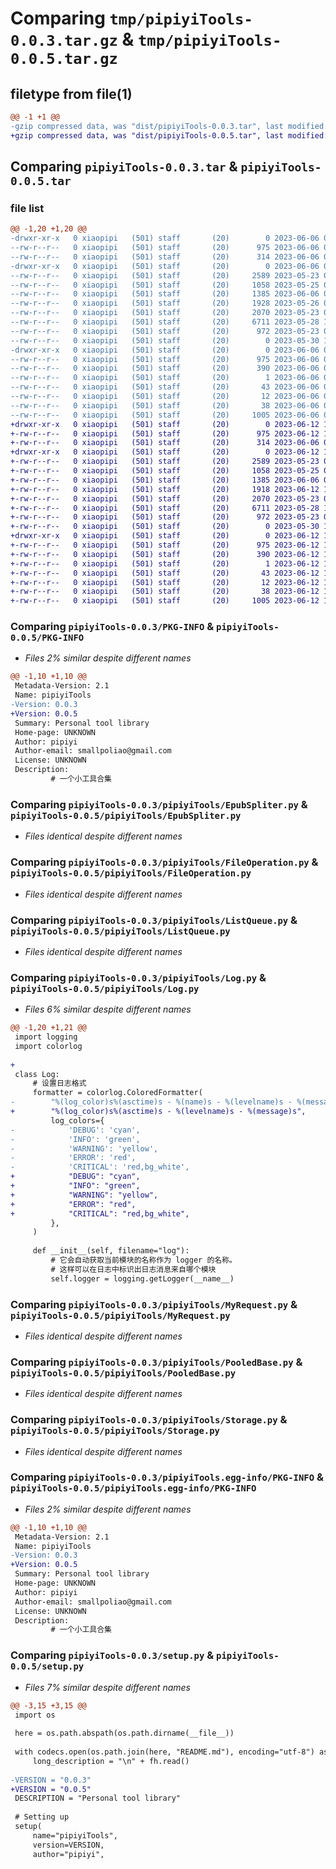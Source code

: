 # Comparing `tmp/pipiyiTools-0.0.3.tar.gz` & `tmp/pipiyiTools-0.0.5.tar.gz`

## filetype from file(1)

```diff
@@ -1 +1 @@
-gzip compressed data, was "dist/pipiyiTools-0.0.3.tar", last modified: Tue Jun  6 09:02:38 2023, max compression
+gzip compressed data, was "dist/pipiyiTools-0.0.5.tar", last modified: Mon Jun 12 14:18:33 2023, max compression
```

## Comparing `pipiyiTools-0.0.3.tar` & `pipiyiTools-0.0.5.tar`

### file list

```diff
@@ -1,20 +1,20 @@
-drwxr-xr-x   0 xiaopipi   (501) staff       (20)        0 2023-06-06 09:02:38.000000 pipiyiTools-0.0.3/
--rw-r--r--   0 xiaopipi   (501) staff       (20)      975 2023-06-06 09:02:38.000000 pipiyiTools-0.0.3/PKG-INFO
--rw-r--r--   0 xiaopipi   (501) staff       (20)      314 2023-06-06 08:59:34.000000 pipiyiTools-0.0.3/README.md
-drwxr-xr-x   0 xiaopipi   (501) staff       (20)        0 2023-06-06 09:02:38.000000 pipiyiTools-0.0.3/pipiyiTools/
--rw-r--r--   0 xiaopipi   (501) staff       (20)     2589 2023-05-23 08:46:36.000000 pipiyiTools-0.0.3/pipiyiTools/EpubSpliter.py
--rw-r--r--   0 xiaopipi   (501) staff       (20)     1058 2023-05-25 05:43:31.000000 pipiyiTools-0.0.3/pipiyiTools/FileOperation.py
--rw-r--r--   0 xiaopipi   (501) staff       (20)     1385 2023-06-06 09:02:18.000000 pipiyiTools-0.0.3/pipiyiTools/ListQueue.py
--rw-r--r--   0 xiaopipi   (501) staff       (20)     1928 2023-05-26 09:49:22.000000 pipiyiTools-0.0.3/pipiyiTools/Log.py
--rw-r--r--   0 xiaopipi   (501) staff       (20)     2070 2023-05-23 06:29:36.000000 pipiyiTools-0.0.3/pipiyiTools/MyRequest.py
--rw-r--r--   0 xiaopipi   (501) staff       (20)     6711 2023-05-28 14:14:08.000000 pipiyiTools-0.0.3/pipiyiTools/PooledBase.py
--rw-r--r--   0 xiaopipi   (501) staff       (20)      972 2023-05-23 04:18:08.000000 pipiyiTools-0.0.3/pipiyiTools/Storage.py
--rw-r--r--   0 xiaopipi   (501) staff       (20)        0 2023-05-30 10:06:54.000000 pipiyiTools-0.0.3/pipiyiTools/__init__.py
-drwxr-xr-x   0 xiaopipi   (501) staff       (20)        0 2023-06-06 09:02:38.000000 pipiyiTools-0.0.3/pipiyiTools.egg-info/
--rw-r--r--   0 xiaopipi   (501) staff       (20)      975 2023-06-06 09:02:38.000000 pipiyiTools-0.0.3/pipiyiTools.egg-info/PKG-INFO
--rw-r--r--   0 xiaopipi   (501) staff       (20)      390 2023-06-06 09:02:38.000000 pipiyiTools-0.0.3/pipiyiTools.egg-info/SOURCES.txt
--rw-r--r--   0 xiaopipi   (501) staff       (20)        1 2023-06-06 09:02:38.000000 pipiyiTools-0.0.3/pipiyiTools.egg-info/dependency_links.txt
--rw-r--r--   0 xiaopipi   (501) staff       (20)       43 2023-06-06 09:02:38.000000 pipiyiTools-0.0.3/pipiyiTools.egg-info/requires.txt
--rw-r--r--   0 xiaopipi   (501) staff       (20)       12 2023-06-06 09:02:38.000000 pipiyiTools-0.0.3/pipiyiTools.egg-info/top_level.txt
--rw-r--r--   0 xiaopipi   (501) staff       (20)       38 2023-06-06 09:02:38.000000 pipiyiTools-0.0.3/setup.cfg
--rw-r--r--   0 xiaopipi   (501) staff       (20)     1005 2023-06-06 09:02:25.000000 pipiyiTools-0.0.3/setup.py
+drwxr-xr-x   0 xiaopipi   (501) staff       (20)        0 2023-06-12 14:18:33.000000 pipiyiTools-0.0.5/
+-rw-r--r--   0 xiaopipi   (501) staff       (20)      975 2023-06-12 14:18:33.000000 pipiyiTools-0.0.5/PKG-INFO
+-rw-r--r--   0 xiaopipi   (501) staff       (20)      314 2023-06-06 08:59:34.000000 pipiyiTools-0.0.5/README.md
+drwxr-xr-x   0 xiaopipi   (501) staff       (20)        0 2023-06-12 14:18:33.000000 pipiyiTools-0.0.5/pipiyiTools/
+-rw-r--r--   0 xiaopipi   (501) staff       (20)     2589 2023-05-23 08:46:36.000000 pipiyiTools-0.0.5/pipiyiTools/EpubSpliter.py
+-rw-r--r--   0 xiaopipi   (501) staff       (20)     1058 2023-05-25 05:43:31.000000 pipiyiTools-0.0.5/pipiyiTools/FileOperation.py
+-rw-r--r--   0 xiaopipi   (501) staff       (20)     1385 2023-06-06 09:02:18.000000 pipiyiTools-0.0.5/pipiyiTools/ListQueue.py
+-rw-r--r--   0 xiaopipi   (501) staff       (20)     1918 2023-06-12 14:17:44.000000 pipiyiTools-0.0.5/pipiyiTools/Log.py
+-rw-r--r--   0 xiaopipi   (501) staff       (20)     2070 2023-05-23 06:29:36.000000 pipiyiTools-0.0.5/pipiyiTools/MyRequest.py
+-rw-r--r--   0 xiaopipi   (501) staff       (20)     6711 2023-05-28 14:14:08.000000 pipiyiTools-0.0.5/pipiyiTools/PooledBase.py
+-rw-r--r--   0 xiaopipi   (501) staff       (20)      972 2023-05-23 04:18:08.000000 pipiyiTools-0.0.5/pipiyiTools/Storage.py
+-rw-r--r--   0 xiaopipi   (501) staff       (20)        0 2023-05-30 10:06:54.000000 pipiyiTools-0.0.5/pipiyiTools/__init__.py
+drwxr-xr-x   0 xiaopipi   (501) staff       (20)        0 2023-06-12 14:18:33.000000 pipiyiTools-0.0.5/pipiyiTools.egg-info/
+-rw-r--r--   0 xiaopipi   (501) staff       (20)      975 2023-06-12 14:18:33.000000 pipiyiTools-0.0.5/pipiyiTools.egg-info/PKG-INFO
+-rw-r--r--   0 xiaopipi   (501) staff       (20)      390 2023-06-12 14:18:33.000000 pipiyiTools-0.0.5/pipiyiTools.egg-info/SOURCES.txt
+-rw-r--r--   0 xiaopipi   (501) staff       (20)        1 2023-06-12 14:18:33.000000 pipiyiTools-0.0.5/pipiyiTools.egg-info/dependency_links.txt
+-rw-r--r--   0 xiaopipi   (501) staff       (20)       43 2023-06-12 14:18:33.000000 pipiyiTools-0.0.5/pipiyiTools.egg-info/requires.txt
+-rw-r--r--   0 xiaopipi   (501) staff       (20)       12 2023-06-12 14:18:33.000000 pipiyiTools-0.0.5/pipiyiTools.egg-info/top_level.txt
+-rw-r--r--   0 xiaopipi   (501) staff       (20)       38 2023-06-12 14:18:33.000000 pipiyiTools-0.0.5/setup.cfg
+-rw-r--r--   0 xiaopipi   (501) staff       (20)     1005 2023-06-12 14:17:59.000000 pipiyiTools-0.0.5/setup.py
```

### Comparing `pipiyiTools-0.0.3/PKG-INFO` & `pipiyiTools-0.0.5/PKG-INFO`

 * *Files 2% similar despite different names*

```diff
@@ -1,10 +1,10 @@
 Metadata-Version: 2.1
 Name: pipiyiTools
-Version: 0.0.3
+Version: 0.0.5
 Summary: Personal tool library
 Home-page: UNKNOWN
 Author: pipiyi
 Author-email: smallpoliao@gmail.com
 License: UNKNOWN
 Description: 
         # 一个小工具合集
```

### Comparing `pipiyiTools-0.0.3/pipiyiTools/EpubSpliter.py` & `pipiyiTools-0.0.5/pipiyiTools/EpubSpliter.py`

 * *Files identical despite different names*

### Comparing `pipiyiTools-0.0.3/pipiyiTools/FileOperation.py` & `pipiyiTools-0.0.5/pipiyiTools/FileOperation.py`

 * *Files identical despite different names*

### Comparing `pipiyiTools-0.0.3/pipiyiTools/ListQueue.py` & `pipiyiTools-0.0.5/pipiyiTools/ListQueue.py`

 * *Files identical despite different names*

### Comparing `pipiyiTools-0.0.3/pipiyiTools/Log.py` & `pipiyiTools-0.0.5/pipiyiTools/Log.py`

 * *Files 6% similar despite different names*

```diff
@@ -1,20 +1,21 @@
 import logging
 import colorlog
 
+
 class Log:
     # 设置日志格式
     formatter = colorlog.ColoredFormatter(
-        "%(log_color)s%(asctime)s - %(name)s - %(levelname)s - %(message)s",
+        "%(log_color)s%(asctime)s - %(levelname)s - %(message)s",
         log_colors={
-            'DEBUG': 'cyan',
-            'INFO': 'green',
-            'WARNING': 'yellow',
-            'ERROR': 'red',
-            'CRITICAL': 'red,bg_white',
+            "DEBUG": "cyan",
+            "INFO": "green",
+            "WARNING": "yellow",
+            "ERROR": "red",
+            "CRITICAL": "red,bg_white",
         },
     )
 
     def __init__(self, filename="log"):
         # 它会自动获取当前模块的名称作为 logger 的名称。
         # 这样可以在日志中标识出日志消息来自哪个模块
         self.logger = logging.getLogger(__name__)
```

### Comparing `pipiyiTools-0.0.3/pipiyiTools/MyRequest.py` & `pipiyiTools-0.0.5/pipiyiTools/MyRequest.py`

 * *Files identical despite different names*

### Comparing `pipiyiTools-0.0.3/pipiyiTools/PooledBase.py` & `pipiyiTools-0.0.5/pipiyiTools/PooledBase.py`

 * *Files identical despite different names*

### Comparing `pipiyiTools-0.0.3/pipiyiTools/Storage.py` & `pipiyiTools-0.0.5/pipiyiTools/Storage.py`

 * *Files identical despite different names*

### Comparing `pipiyiTools-0.0.3/pipiyiTools.egg-info/PKG-INFO` & `pipiyiTools-0.0.5/pipiyiTools.egg-info/PKG-INFO`

 * *Files 2% similar despite different names*

```diff
@@ -1,10 +1,10 @@
 Metadata-Version: 2.1
 Name: pipiyiTools
-Version: 0.0.3
+Version: 0.0.5
 Summary: Personal tool library
 Home-page: UNKNOWN
 Author: pipiyi
 Author-email: smallpoliao@gmail.com
 License: UNKNOWN
 Description: 
         # 一个小工具合集
```

### Comparing `pipiyiTools-0.0.3/setup.py` & `pipiyiTools-0.0.5/setup.py`

 * *Files 7% similar despite different names*

```diff
@@ -3,15 +3,15 @@
 import os
 
 here = os.path.abspath(os.path.dirname(__file__))
 
 with codecs.open(os.path.join(here, "README.md"), encoding="utf-8") as fh:
     long_description = "\n" + fh.read()
 
-VERSION = "0.0.3"
+VERSION = "0.0.5"
 DESCRIPTION = "Personal tool library"
 
 # Setting up
 setup(
     name="pipiyiTools",
     version=VERSION,
     author="pipiyi",
```

